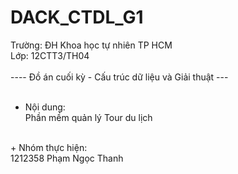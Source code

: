 DACK_CTDL_G1
============

Trường: ĐH Khoa học tự nhiên TP HCM <br>
Lớp: 12CTT3/TH04<br>
<br>
---- Đồ án cuối kỳ - Cấu trúc dữ liệu và Giải thuật ---<br>
<br>
+ Nội dung:<br>
Phần mềm quản lý Tour du lịch
<br>
+ Nhóm thực hiện:<br>
1212358 Phạm Ngọc Thanh<br>
